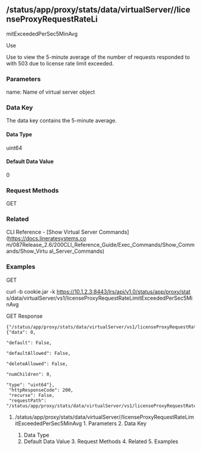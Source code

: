## /status/app/proxy/stats/data/virtualServer/<name>/licenseProxyRequestRateLi
mitExceededPerSec5MinAvg

Use

Use to view the 5-minute average of the number of requests responded to with
503 due to license rate limit exceeded.

### Parameters

name: Name of virtual server object

### Data Key

The data key contains the 5-minute average.

#### Data Type

uint64

#### Default Data Value

0

### Request Methods

GET

### Related

CLI Reference - [Show Virtual Server Commands](https://docs.lineratesystems.co
m/087Release_2.6/200CLI_Reference_Guide/Exec_Commands/Show_Commands/Show_Virtu
al_Server_Commands)

### Examples

GET

curl -b cookie.jar -k https://10.1.2.3:8443/lrs/api/v1.0/status/app/proxy/stat
s/data/virtualServer/vs1/licenseProxyRequestRateLimitExceededPerSec5MinAvg

GET Response

    
    
    {"/status/app/proxy/stats/data/virtualServer/vs1/licenseProxyRequestRateLimitExceededPerSec5MinAvg": {"data": 0,
                                                                                                             "default": False,
                                                                                                             "defaultAllowed": False,
                                                                                                             "deleteAllowed": False,
                                                                                                             "numChildren": 0,
                                                                                                             "type": "uint64"},
     "httpResponseCode": 200,
     "recurse": False,
     "requestPath": "/status/app/proxy/stats/data/virtualServer/vs1/licenseProxyRequestRateLimitExceededPerSec5MinAvg"}
    

  1. /status/app/proxy/stats/data/virtualServer/<name>/licenseProxyRequestRateLimitExceededPerSec5MinAvg
    1. Parameters
    2. Data Key
      1. Data Type
      2. Default Data Value
    3. Request Methods
    4. Related
    5. Examples

